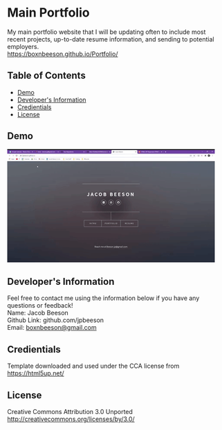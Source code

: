 # Main Portfolio
  My main portfolio website that I will be updating often to include most recent projects, up-to-date resume information, and sending to potential employers.
  <br>
  https://boxnbeeson.github.io/Portfolio/

  ## Table of Contents
  * [Demo](#demo)
  * [Developer's Information](#devInfo)
  * [Credientials](#credientials)
  * [License](#license)
  
  ## <a name="demo"></a>Demo
  ![](images/mainportfolio.gif)

  ## <a name="devInfo"></a>Developer's Information
  Feel free to contact me using the information below if you have any questions or feedback!
  <br>
  Name: Jacob Beeson
  <br>
  Github Link: github.com/jpbeeson
  <br>
  Email: <boxnbeeson@gmail.com>

  ## <a name="credientials"></a>Credientials
  Template downloaded and used under the CCA license from https://html5up.net/
  ## <a name="license"></a>License
  Creative Commons Attribution 3.0 Unported <br>
  http://creativecommons.org/licenses/by/3.0/
